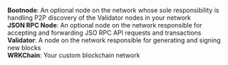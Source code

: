 
**Bootnode**: An optional node on the network whose sole responsibility is 
handling P2P discovery of the Validator nodes in your network  
**JSON RPC Node**: An optional node on the network responsible for accepting
and forwarding JSO RPC API requests and transactions  
**Validator**: A node on the network responsible for generating and signing new 
blocks  
**WRKChain**: Your custom blockchain network  
